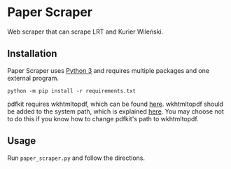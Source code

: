# Paper Scraper

Web scraper that can scrape LRT and Kurier Wileński.

## Installation

Paper Scraper uses [Python 3](https://www.python.org/) and requires multiple packages and one external program.
```
python -m pip install -r requirements.txt
```
pdfkit requires wkhtmltopdf, which can be found [here](https://wkhtmltopdf.org/).
wkhtmltopdf should be added to the system path, which is explained [here](https://stackoverflow.com/a/48511113).
You may choose not to do this if you know how to change pdfkit's path to wkhtmltopdf.

## Usage

Run `paper_scraper.py` and follow the directions.
